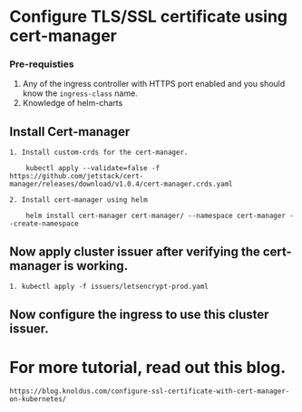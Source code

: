 # Configure TLS/SSL certificate using cert-manager

### Pre-requisties

1. Any of the ingress controller with HTTPS port enabled and you should know the ```ingress-class``` name.
2. Knowledge of helm-charts

## Install Cert-manager

    1. Install custom-crds for the cert-manager.

        kubectl apply --validate=false -f https://github.com/jetstack/cert-manager/releases/download/v1.0.4/cert-manager.crds.yaml

    2. Install cert-manager using helm
        
        helm install cert-manager cert-manager/ --namespace cert-manager --create-namespace

## Now apply cluster issuer after verifying the cert-manager is working.

    1. kubectl apply -f issuers/letsencrypt-prod.yaml

## Now configure the ingress to use this cluster issuer.

# For more tutorial, read out this blog.

    https://blog.knoldus.com/configure-ssl-certificate-with-cert-manager-on-kubernetes/ 